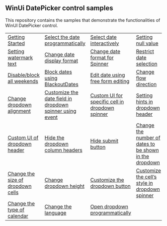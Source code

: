 ## WinUi DatePicker control samples
This repository contains the samples that demonstrate the functionalities of WinUI DatePicker control.

<table>
 <tr>
  <td><a href="Samples/Getting_Started">Getting Started</a></td>
  <td><a href="Samples/ViewAndItemCustomization">Select the date programmatically</a></td>
  <td><a href="Samples/Getting_Started">Select date interactively</a></td>
  <td><a href="Samples/DateRestriction">Setting null value</a></td>
 </tr>
 <tr>
  <td><a href="Samples/DateRestriction">Setting watermark text</a></td>
  <td><a href="Samples/DateRestriction">Change date display format</a></td>
  <td><a href="Samples/DateRestriction">Change date format for Spinner</a></td>
  <td><a href="Samples/DateRestriction">Restrict date selection</a></td>
 </tr>
 <tr>
  <td><a href="Samples/DateRestriction">Disable/block all weekends</a></td>
  <td><a href="Samples/ViewAndItemCustomization">Block dates using BlackoutDates</a></td>
  <td><a href="Samples/DateRestriction">Edit date using free form editing</a></td>
  <td><a href="Samples/ViewAndItemCustomization">Change flow direction</a></td>
 </tr>
 <tr>
  <td><a href="Samples/ViewAndItemCustomization">Change dropdown alignment</a></td>
  <td><a href="Samples/DateFieldPrepared">Customize the date field in dropdown spinner using event</a></td>
  <td><a href="Samples/CustomUI">Custom UI for specific cell in dropdown spinner</a></td>
  <td><a href="Samples/ViewAndItemCustomization">Setting hints in dropdown header</a></td>
 </tr>
 <tr>
  <td><a href="Samples/CustomUI">Custom UI of dropdown header</a></td>
  <td><a href="Samples/ViewAndItemCustomization">Hide the dropdown column headers</a></td>
  <td><a href="Samples/ViewAndItemCustomization">Hide submit button</a></td>
  <td><a href="Samples/DateRestriction">Change the number of dates to be shown in the dropdown</a></td>
 </tr>
 <tr>
  <td><a href="Samples/ViewAndItemCustomization">Change the size of dropdown cells</a></td>
  <td><a href="Samples/ViewAndItemCustomization">Change dropdown height</a></td>
  <td><a href="Samples/SpinnerCustomUI">Customize the dropdown button</a></td>
  <td><a href="Samples/SpinnerCustomUI">Customize the cell’s style in dropdown spinner</a></td>
 </tr>
 <tr>
  <td><a href="Samples/Localization">Change the type of calendar</a></td>
  <td><a href="Samples/Localization">Change the language</a></td>
  <td><a href="Samples/Localization">Open dropdown programmatically</a></td>
 </tr>
</table>
